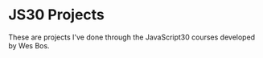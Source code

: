 # JS30 Projects

These are projects I've done through the JavaScript30 courses developed by Wes Bos.
